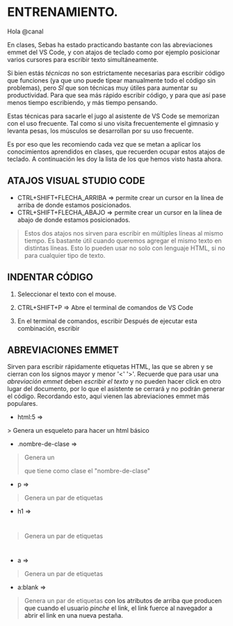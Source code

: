 # ENTRENAMIENTO.

Hola @canal

En clases, Sebas ha estado practicando bastante con las abreviaciones emmet del VS Code, y con atajos de teclado como por ejemplo posicionar varios cursores para escribir texto simultáneamente.

Si bien estás *técnicas* no son estrictamente necesarias para escribir código que funciones (ya que uno puede tipear manualmente todo el código sin problemas), pero *SÍ* que son técnicas muy útiles para aumentar su productividad. Para que sea más rápido escribir código, y para que así pase menos tiempo escribiendo, y más tiempo pensando.

Estas técnicas para sacarle el jugo al asistente de VS Code se memorizan con el uso frecuente. Tal como si uno visita frecuentemente el gimnasio y levanta pesas, los músculos se desarrollan por su uso frecuente.

Es por eso que les recomiendo cada vez que se metan a aplicar los conocimientos aprendidos en clases, que recuerden ocupar estos atajos de teclado. A continuación les doy la lista de los que hemos visto hasta ahora.

## ATAJOS VISUAL STUDIO CODE

- CTRL+SHIFT+FLECHA_ARRIBA => permite crear un cursor en la línea de arriba de donde estamos posicionados.
- CTRL+SHIFT+FLECHA_ABAJO => permite crear un cursor en la línea de abajo de donde estamos posicionados.

> Estos dos atajos nos sirven para escribir en múltiples líneas al mismo tiempo. Es bastante útil cuando queremos agregar el mismo texto en distintas líneas. Esto lo pueden usar no solo con lenguaje HTML, si no para cualquier tipo de texto.

## INDENTAR CÓDIGO

1. Seleccionar el texto con el mouse.

2. CTRL+SHIFT+P => Abre el terminal de comandos de VS Code

3. En el terminal de comandos, escribir Después de ejecutar esta combinación, escribir

## ABREVIACIONES EMMET

Sirven para escribir rápidamente etiquetas HTML, las que se abren y se cierran con los signos mayor y menor '<' '>'. Recuerde que para usar una *abreviación emmet* deben *escribir el texto* y no pueden hacer click en otro lugar del documento, por lo que el asistente se cerrará y no podrán generar el código. Recordando esto, aquí vienen las abreviaciones emmet más populares.

- html:5 => <!DOCTYPE html>
<html lang="en">
<head>
    <meta charset="UTF-8">
    <meta name="viewport" content="width=device-width, initial-scale=1.0">
    <title>Document</title>
</head>
<body>

</body>
</html>
> Genera un esqueleto para hacer un html básico

- .nombre-de-clase => <div class="nombre-de-clase"></div>
> Genera un <div> que tiene como clase el "nombre-de-clase"

- p => <p></p>
> Genera un par de etiquetas <p>

- h1 => <h1></h1>
> Genera un par de etiquetas <h1>

- a => <a href=""></a>
> Genera un par de etiquetas <a>

- a:blank => <a href="http://" target="_blank" rel="noopener noreferrer"></a>
> Genera un par de etiquetas <a> con los atributos de arriba que producen que cuando el usuario *pinche* el link, el link fuerce al navegador a abrir el link en una nueva pestaña.

